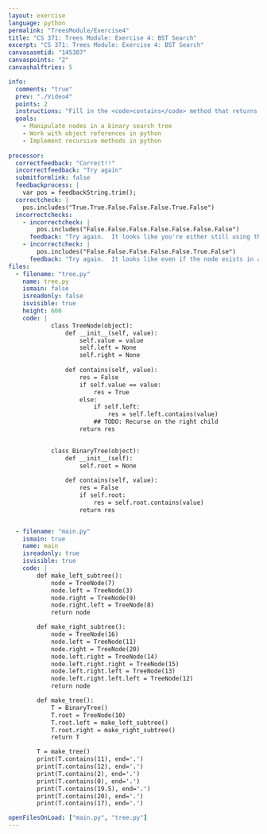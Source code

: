 ```yaml
---
layout: exercise
language: python
permalink: "TreesModule/Exercise4"
title: "CS 371: Trees Module: Exercise 4: BST Search"
excerpt: "CS 371: Trees Module: Exercise 4: BST Search"
canvasasmtid: "145387"
canvaspoints: "2"
canvashalftries: 5

info:
  comments: "true"
  prev: "./Video4"
  points: 2
  instructions: "Fill in the <code>contains</code> method that returns <code>True</code> if the tree contains a particular value, or <code>False</code> otherwise."
  goals:
    - Manipulate nodes in a binary search tree
    - Work with object references in python
    - Implement recursive methods in python
    
processor:  
  correctfeedback: "Correct!!" 
  incorrectfeedback: "Try again"
  submitformlink: false
  feedbackprocess: | 
    var pos = feedbackString.trim();
  correctcheck: |
    pos.includes("True.True.False.False.False.True.False")
  incorrectchecks:
    - incorrectcheck: |
        pos.includes("False.False.False.False.False.False.False")
      feedback: "Try again.  It looks like you're either still using the default code or you're not finding any of the nodes that do exist."
    - incorrectcheck: |
        pos.includes("False.False.False.False.False.True.False")
      feedback: "Try again.  It looks like even if the node exists in a left subtree, you're still returning False.  Be sure to only check the right subtree if the node wasn't found in the left subtree"
files:
  - filename: "tree.py"
    name: tree.py
    ismain: false
    isreadonly: false
    isvisible: true
    height: 600
    code: | 
            class TreeNode(object):
                def __init__(self, value):
                    self.value = value
                    self.left = None
                    self.right = None
                
                def contains(self, value):
                    res = False
                    if self.value == value:
                        res = True
                    else:
                        if self.left:
                            res = self.left.contains(value)
                        ## TODO: Recurse on the right child
                    return res
                    

            class BinaryTree(object):
                def __init__(self):
                    self.root = None
                
                def contains(self, value):
                    res = False
                    if self.root:
                        res = self.root.contains(value)
                    return res


  - filename: "main.py"
    ismain: true
    name: main
    isreadonly: true
    isvisible: true
    code: |
        def make_left_subtree():
            node = TreeNode(7)
            node.left = TreeNode(3)
            node.right = TreeNode(9)
            node.right.left = TreeNode(8)
            return node

        def make_right_subtree():
            node = TreeNode(16)
            node.left = TreeNode(11)
            node.right = TreeNode(20)
            node.left.right = TreeNode(14)
            node.left.right.right = TreeNode(15)
            node.left.right.left = TreeNode(13)
            node.left.right.left.left = TreeNode(12)
            return node

        def make_tree():
            T = BinaryTree()
            T.root = TreeNode(10)
            T.root.left = make_left_subtree()
            T.root.right = make_right_subtree()
            return T

        T = make_tree()
        print(T.contains(11), end='.')
        print(T.contains(12), end='.')
        print(T.contains(2), end='.')
        print(T.contains(0), end='.')
        print(T.contains(19.5), end='.')
        print(T.contains(20), end='.')
        print(T.contains(17), end='.')

openFilesOnLoad: ["main.py", "tree.py"]
---
```

